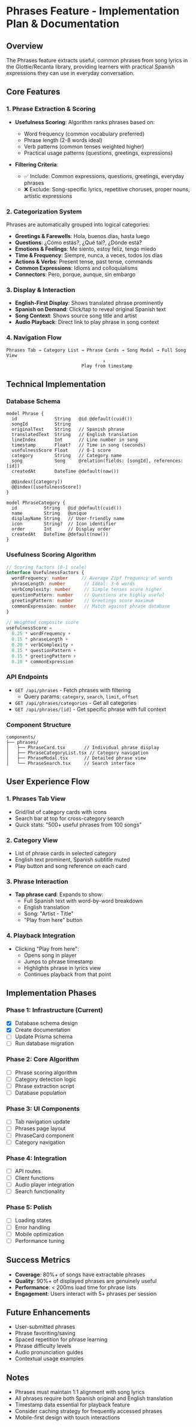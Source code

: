 # Phrases Feature - Implementation Plan & Documentation

## Overview
The Phrases feature extracts useful, common phrases from song lyrics in the Glottie/Recanta library, providing learners with practical Spanish expressions they can use in everyday conversation.

## Core Features

### 1. Phrase Extraction & Scoring
- **Usefulness Scoring**: Algorithm ranks phrases based on:
  - Word frequency (common vocabulary preferred)
  - Phrase length (2-8 words ideal)
  - Verb patterns (common tenses weighted higher)
  - Practical usage patterns (questions, greetings, expressions)

- **Filtering Criteria**:
  - ✅ Include: Common expressions, questions, greetings, everyday phrases
  - ❌ Exclude: Song-specific lyrics, repetitive choruses, proper nouns, artistic expressions

### 2. Categorization System
Phrases are automatically grouped into logical categories:
- **Greetings & Farewells**: Hola, buenos días, hasta luego
- **Questions**: ¿Cómo estás?, ¿Qué tal?, ¿Dónde está?
- **Emotions & Feelings**: Me siento, estoy feliz, tengo miedo
- **Time & Frequency**: Siempre, nunca, a veces, todos los días
- **Actions & Verbs**: Present tense, past tense, commands
- **Common Expressions**: Idioms and colloquialisms
- **Connectors**: Pero, porque, aunque, sin embargo

### 3. Display & Interaction
- **English-First Display**: Shows translated phrase prominently
- **Spanish on Demand**: Click/tap to reveal original Spanish text
- **Song Context**: Shows source song title and artist
- **Audio Playback**: Direct link to play phrase in song context

### 4. Navigation Flow
```
Phrases Tab → Category List → Phrase Cards → Song Modal → Full Song View
                                    ↓
                            Play from timestamp
```

## Technical Implementation

### Database Schema
```prisma
model Phrase {
  id              String   @id @default(cuid())
  songId          String
  originalText    String   // Spanish phrase
  translatedText  String   // English translation
  lineIndex       Int      // Line number in song
  timestamp       Float?   // Time in song (seconds)
  usefulnessScore Float    // 0-1 score
  category        String   // Category name
  song            Song     @relation(fields: [songId], references: [id])
  createdAt       DateTime @default(now())

  @@index([category])
  @@index([usefulnessScore])
}

model PhraseCategory {
  id          String   @id @default(cuid())
  name        String   @unique
  displayName String   // User-friendly name
  icon        String?  // Icon identifier
  order       Int      // Display order
  createdAt   DateTime @default(now())
}
```

### Usefulness Scoring Algorithm
```typescript
// Scoring factors (0-1 scale)
interface UsefulnessFactors {
  wordFrequency: number     // Average Zipf frequency of words
  phraseLength: number       // Ideal: 3-6 words
  verbComplexity: number     // Simple tenses score higher
  questionPattern: number    // Questions are highly useful
  greetingPattern: number    // Greetings score maximum
  commonExpression: number   // Match against phrase database
}

// Weighted composite score
usefulnessScore =
  0.25 * wordFrequency +
  0.15 * phraseLength +
  0.20 * verbComplexity +
  0.15 * questionPattern +
  0.15 * greetingPattern +
  0.10 * commonExpression
```

### API Endpoints
- `GET /api/phrases` - Fetch phrases with filtering
  - Query params: `category`, `search`, `limit`, `offset`
- `GET /api/phrases/categories` - Get all categories
- `GET /api/phrases/[id]` - Get specific phrase with full context

### Component Structure
```
components/
├── phrases/
│   ├── PhraseCard.tsx       // Individual phrase display
│   ├── PhraseCategoryList.tsx // Category navigation
│   ├── PhraseModal.tsx      // Detailed phrase view
│   └── PhraseSearch.tsx     // Search interface
```

## User Experience Flow

### 1. Phrases Tab View
- Grid/list of category cards with icons
- Search bar at top for cross-category search
- Quick stats: "500+ useful phrases from 100 songs"

### 2. Category View
- List of phrase cards in selected category
- English text prominent, Spanish subtitle muted
- Play button and song reference on each card

### 3. Phrase Interaction
- **Tap phrase card**: Expands to show:
  - Full Spanish text with word-by-word breakdown
  - English translation
  - Song: "Artist - Title"
  - "Play from here" button

### 4. Playback Integration
- Clicking "Play from here":
  - Opens song in player
  - Jumps to phrase timestamp
  - Highlights phrase in lyrics view
  - Continues playback from that point

## Implementation Phases

### Phase 1: Infrastructure (Current)
- [x] Database schema design
- [x] Create documentation
- [ ] Update Prisma schema
- [ ] Run database migration

### Phase 2: Core Algorithm
- [ ] Phrase scoring algorithm
- [ ] Category detection logic
- [ ] Phrase extraction script
- [ ] Database population

### Phase 3: UI Components
- [ ] Tab navigation update
- [ ] Phrases page layout
- [ ] PhraseCard component
- [ ] Category navigation

### Phase 4: Integration
- [ ] API routes
- [ ] Client functions
- [ ] Audio player integration
- [ ] Search functionality

### Phase 5: Polish
- [ ] Loading states
- [ ] Error handling
- [ ] Mobile optimization
- [ ] Performance tuning

## Success Metrics
- **Coverage**: 80%+ of songs have extractable phrases
- **Quality**: 90%+ of displayed phrases are genuinely useful
- **Performance**: < 200ms load time for phrase lists
- **Engagement**: Users interact with 5+ phrases per session

## Future Enhancements
- User-submitted phrases
- Phrase favoriting/saving
- Spaced repetition for phrase learning
- Phrase difficulty levels
- Audio pronunciation guides
- Contextual usage examples

## Notes
- Phrases must maintain 1:1 alignment with song lyrics
- All phrases require both Spanish original and English translation
- Timestamp data essential for playback feature
- Consider caching strategy for frequently accessed phrases
- Mobile-first design with touch interactions